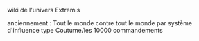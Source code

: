 wiki de l'univers Extremis

anciennement : Tout le monde contre tout le monde par système d'influence type Coutume/les 10000 commandements
